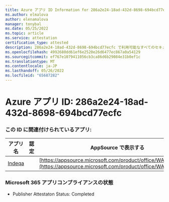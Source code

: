 ```yaml
---
title: Azure アプリ ID Information for 286a2e24-18ad-432d-8698-694bcd77ecfc
ms.author: elmalova
author: elenamalova
manager: tonybal
ms.date: 05/25/2022
ms.topic: article
ms.service: attestation
certification_type: attested
description: 286a2e24-18ad-432d-8698-694bcd77ecfc で利用可能なすべてのセキュリティとコンプライアンス情報。
ms.openlocfilehash: 4992680dd61ef6e2520e26d6477ec867a0a54129
ms.sourcegitcommit: ef767e1079411056cb3ca86d6b29084e31b0ef1c
ms.translationtype: MT
ms.contentlocale: ja-JP
ms.lasthandoff: 05/26/2022
ms.locfileid: "65687282"
---
```

# <a name="azure-app-id-286a2e24-18ad-432d-8698-694bcd77ecfc"></a>Azure アプリ ID: 286a2e24-18ad-432d-8698-694bcd77ecfc


### <a name="apps-associated-with-this-id"></a>この ID に関連付けられているアプリ:
| **アプリ名** | **認定** | **AppSource で表示する** |
|--------------|---------------|-----------------------|
| [Indeqa](../forward/WA200003277.md) |  | [https://appsource.microsoft.com/product/office/WA200003277](https://appsource.microsoft.com/product/office/WA200003277) |

### <a name="microsoft-365-app-compliance-status"></a>Microsoft 365 アプリコンプライアンスの状態
- Publisher Attestaton Status: Completed

